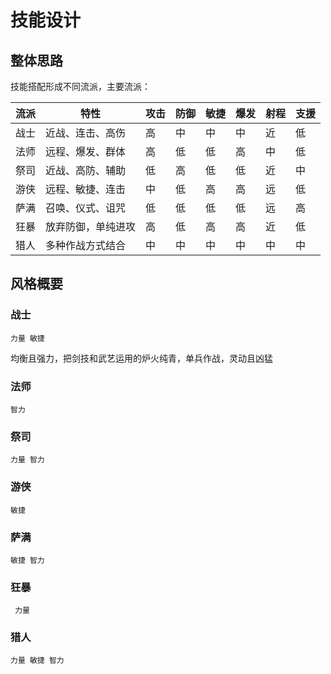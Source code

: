 # 技能设计

## 整体思路

技能搭配形成不同流派，主要流派：

| 流派 | 特性|攻击|防御|敏捷|爆发|射程|支援|
|--|--|--|--|--|--|--|--|
|战士|近战、连击、高伤|高|中|中|中|近|低
|法师|远程、爆发、群体|高|低|低|高|中|低
|祭司|近战、高防、辅助|低|高|低|低|近|中
|游侠|远程、敏捷、连击|中|低|高|高|远|低
|萨满|召唤、仪式、诅咒|低|低|低|低|远|高
|狂暴|放弃防御，单纯进攻|高|低|高|高|近|低
|猎人|多种作战方式结合|中|中|中|中|中|中

## 风格概要

### 战士

```力量 敏捷```

均衡且强力，把剑技和武艺运用的炉火纯青，单兵作战，灵动且凶猛

### 法师

```智力```

### 祭司

```力量 智力```

### 游侠

```敏捷```

### 萨满

```敏捷 智力```

### 狂暴

``` 力量```

### 猎人

```力量 敏捷 智力```